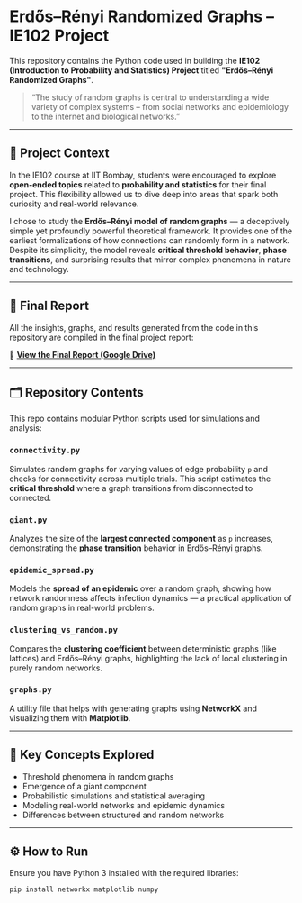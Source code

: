 # Erdős–Rényi Randomized Graphs – IE102 Project

This repository contains the Python code used in building the **IE102 (Introduction to Probability and Statistics) Project** titled **"Erdős–Rényi Randomized Graphs"**.

> “The study of random graphs is central to understanding a wide variety of complex systems – from social networks and epidemiology to the internet and biological networks.”

---

## 🧠 Project Context

In the IE102 course at IIT Bombay, students were encouraged to explore **open-ended topics** related to **probability and statistics** for their final project. This flexibility allowed us to dive deep into areas that spark both curiosity and real-world relevance.

I chose to study the **Erdős–Rényi model of random graphs** — a deceptively simple yet profoundly powerful theoretical framework. It provides one of the earliest formalizations of how connections can randomly form in a network. Despite its simplicity, the model reveals **critical threshold behavior**, **phase transitions**, and surprising results that mirror complex phenomena in nature and technology.

---

## 📄 Final Report

All the insights, graphs, and results generated from the code in this repository are compiled in the final project report:

📘 **[View the Final Report (Google Drive)](https://drive.google.com/file/d/1ar_MQXolbE5ggT5ceoJhKIKBv9WD-Sgw/view)**

---

## 🗂️ Repository Contents

This repo contains modular Python scripts used for simulations and analysis:

### `connectivity.py`
Simulates random graphs for varying values of edge probability `p` and checks for connectivity across multiple trials. This script estimates the **critical threshold** where a graph transitions from disconnected to connected.

### `giant.py`
Analyzes the size of the **largest connected component** as `p` increases, demonstrating the **phase transition** behavior in Erdős–Rényi graphs.

### `epidemic_spread.py`
Models the **spread of an epidemic** over a random graph, showing how network randomness affects infection dynamics — a practical application of random graphs in real-world problems.

### `clustering_vs_random.py`
Compares the **clustering coefficient** between deterministic graphs (like lattices) and Erdős–Rényi graphs, highlighting the lack of local clustering in purely random networks.

### `graphs.py`
A utility file that helps with generating graphs using **NetworkX** and visualizing them with **Matplotlib**.

---

## 🔬 Key Concepts Explored

- Threshold phenomena in random graphs
- Emergence of a giant component
- Probabilistic simulations and statistical averaging
- Modeling real-world networks and epidemic dynamics
- Differences between structured and random networks

---

## ⚙️ How to Run

Ensure you have Python 3 installed with the required libraries:

```bash
pip install networkx matplotlib numpy

